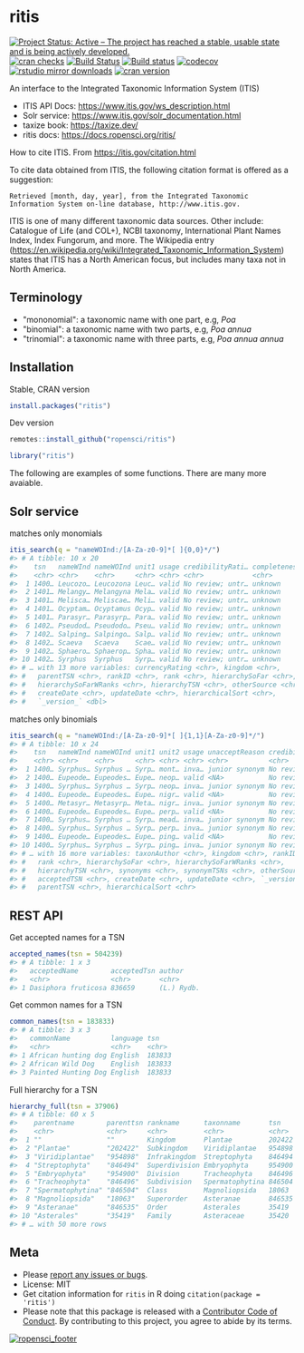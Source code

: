 ritis
=====



[![Project Status: Active – The project has reached a stable, usable state and is being actively developed.](https://www.repostatus.org/badges/latest/active.svg)](https://www.repostatus.org/#active)
[![cran checks](https://cranchecks.info/badges/worst/ritis)](https://cranchecks.info/pkgs/ritis)
[![Build Status](https://travis-ci.org/ropensci/ritis.svg?branch=master)](https://travis-ci.org/ropensci/ritis)
[![Build status](https://ci.appveyor.com/api/projects/status/pvrc9muevha00fie/branch/master?svg=true)](https://ci.appveyor.com/project/sckott/ritis/branch/master)
[![codecov](https://codecov.io/gh/ropensci/ritis/branch/master/graph/badge.svg)](https://codecov.io/gh/ropensci/ritis)
[![rstudio mirror downloads](https://cranlogs.r-pkg.org/badges/ritis)](https://github.com/metacran/cranlogs.app)
[![cran version](https://www.r-pkg.org/badges/version/ritis)](https://cran.r-project.org/package=ritis)

An interface to the Integrated Taxonomic Information System (ITIS)

* ITIS API Docs: https://www.itis.gov/ws_description.html
* Solr service: https://www.itis.gov/solr_documentation.html
* taxize book: https://taxize.dev/
* ritis docs: https://docs.ropensci.org/ritis/

How to cite ITIS. From https://itis.gov/citation.html 

To cite data obtained from ITIS, the following citation format is offered as a suggestion:

    Retrieved [month, day, year], from the Integrated Taxonomic Information System on-line database, http://www.itis.gov.


ITIS is one of many different taxonomic data sources. Other include: Catalogue of Life (and COL+), NCBI taxonomy, International Plant Names Index, Index Fungorum, and more. The Wikipedia entry (https://en.wikipedia.org/wiki/Integrated_Taxonomic_Information_System) states that ITIS has a North American focus, but includes many taxa not in North America.

## Terminology

* "mononomial": a taxonomic name with one part, e.g, _Poa_
* "binomial": a taxonomic name with two parts, e.g, _Poa annua_
* "trinomial": a taxonomic name with three parts, e.g, _Poa annua annua_

## Installation

Stable, CRAN version


```r
install.packages("ritis")
```

Dev version


```r
remotes::install_github("ropensci/ritis")
```


```r
library("ritis")
```

The following are examples of some functions. There are many more avaiable.

## Solr service


matches only monomials


```r
itis_search(q = "nameWOInd:/[A-Za-z0-9]*[ ]{0,0}*/")
#> # A tibble: 10 x 20
#>    tsn   nameWInd nameWOInd unit1 usage credibilityRati… completenessRat…
#>    <chr> <chr>    <chr>     <chr> <chr> <chr>            <chr>           
#>  1 1400… Leucozo… Leucozona Leuc… valid No review; untr… unknown         
#>  2 1401… Melangy… Melangyna Mela… valid No review; untr… unknown         
#>  3 1401… Melisca… Meliscae… Meli… valid No review; untr… unknown         
#>  4 1401… Ocyptam… Ocyptamus Ocyp… valid No review; untr… unknown         
#>  5 1401… Parasyr… Parasyrp… Para… valid No review; untr… unknown         
#>  6 1402… Pseudod… Pseudodo… Pseu… valid No review; untr… unknown         
#>  7 1402… Salping… Salpingo… Salp… valid No review; untr… unknown         
#>  8 1402… Scaeva   Scaeva    Scae… valid No review; untr… unknown         
#>  9 1402… Sphaero… Sphaerop… Spha… valid No review; untr… unknown         
#> 10 1402… Syrphus  Syrphus   Syrp… valid No review; untr… unknown         
#> # … with 13 more variables: currencyRating <chr>, kingdom <chr>,
#> #   parentTSN <chr>, rankID <chr>, rank <chr>, hierarchySoFar <chr>,
#> #   hierarchySoFarWRanks <chr>, hierarchyTSN <chr>, otherSource <chr>,
#> #   createDate <chr>, updateDate <chr>, hierarchicalSort <chr>,
#> #   `_version_` <dbl>
```

matches only binomials


```r
itis_search(q = "nameWOInd:/[A-Za-z0-9]*[ ]{1,1}[A-Za-z0-9]*/")
#> # A tibble: 10 x 24
#>    tsn   nameWInd nameWOInd unit1 unit2 usage unacceptReason credibilityRati…
#>    <chr> <chr>    <chr>     <chr> <chr> <chr> <chr>          <chr>           
#>  1 1400… Syrphus… Syrphus … Syrp… mont… inva… junior synonym No review; untr…
#>  2 1400… Eupeode… Eupeodes… Eupe… neop… valid <NA>           No review; untr…
#>  3 1400… Syrphus… Syrphus … Syrp… neop… inva… junior synonym No review; untr…
#>  4 1400… Eupeode… Eupeodes… Eupe… nigr… valid <NA>           No review; untr…
#>  5 1400… Metasyr… Metasyrp… Meta… nigr… inva… junior synonym No review; untr…
#>  6 1400… Eupeode… Eupeodes… Eupe… perp… valid <NA>           No review; untr…
#>  7 1400… Syrphus… Syrphus … Syrp… mead… inva… junior synonym No review; untr…
#>  8 1400… Syrphus… Syrphus … Syrp… perp… inva… junior synonym No review; untr…
#>  9 1400… Eupeode… Eupeodes… Eupe… ping… valid <NA>           No review; untr…
#> 10 1400… Syrphus… Syrphus … Syrp… ping… inva… junior synonym No review; untr…
#> # … with 16 more variables: taxonAuthor <chr>, kingdom <chr>, rankID <chr>,
#> #   rank <chr>, hierarchySoFar <chr>, hierarchySoFarWRanks <chr>,
#> #   hierarchyTSN <chr>, synonyms <chr>, synonymTSNs <chr>, otherSource <chr>,
#> #   acceptedTSN <chr>, createDate <chr>, updateDate <chr>, `_version_` <dbl>,
#> #   parentTSN <chr>, hierarchicalSort <chr>
```

## REST API

Get accepted names for a TSN


```r
accepted_names(tsn = 504239)
#> # A tibble: 1 x 3
#>   acceptedName        acceptedTsn author    
#>   <chr>               <chr>       <chr>     
#> 1 Dasiphora fruticosa 836659      (L.) Rydb.
```

Get common names for a TSN


```r
common_names(tsn = 183833)
#> # A tibble: 3 x 3
#>   commonName          language tsn   
#>   <chr>               <chr>    <chr> 
#> 1 African hunting dog English  183833
#> 2 African Wild Dog    English  183833
#> 3 Painted Hunting Dog English  183833
```

Full hierarchy for a TSN


```r
hierarchy_full(tsn = 37906)
#> # A tibble: 60 x 5
#>    parentname        parenttsn rankname      taxonname       tsn   
#>    <chr>             <chr>     <chr>         <chr>           <chr> 
#>  1 ""                ""        Kingdom       Plantae         202422
#>  2 "Plantae"         "202422"  Subkingdom    Viridiplantae   954898
#>  3 "Viridiplantae"   "954898"  Infrakingdom  Streptophyta    846494
#>  4 "Streptophyta"    "846494"  Superdivision Embryophyta     954900
#>  5 "Embryophyta"     "954900"  Division      Tracheophyta    846496
#>  6 "Tracheophyta"    "846496"  Subdivision   Spermatophytina 846504
#>  7 "Spermatophytina" "846504"  Class         Magnoliopsida   18063 
#>  8 "Magnoliopsida"   "18063"   Superorder    Asteranae       846535
#>  9 "Asteranae"       "846535"  Order         Asterales       35419 
#> 10 "Asterales"       "35419"   Family        Asteraceae      35420 
#> # … with 50 more rows
```

## Meta

* Please [report any issues or bugs](https://github.com/ropensci/ritis/issues).
* License: MIT
* Get citation information for `ritis` in R doing `citation(package = 'ritis')`
* Please note that this package is released with a [Contributor Code of Conduct](https://ropensci.org/code-of-conduct/). By contributing to this project, you agree to abide by its terms.

[![ropensci_footer](https://ropensci.org/public_images/github_footer.png)](https://ropensci.org)
